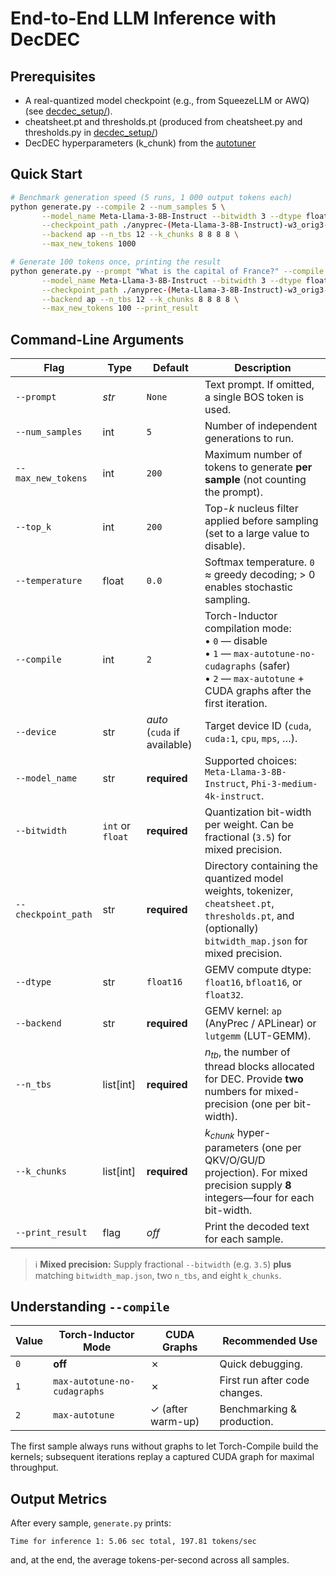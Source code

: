 # End-to-End LLM Inference with **DecDEC**

## Prerequisites
- A real-quantized model checkpoint (e.g., from SqueezeLLM or AWQ) (see [decdec_setup/](../decdec_setup/)).
- cheatsheet.pt and thresholds.pt (produced from cheatsheet.py and thresholds.py in [decdec_setup/](../decdec_setup/))
- DecDEC hyperparameters (k_chunk) from the [autotuner](../autotuner/)

## Quick Start

```bash
# Benchmark generation speed (5 runs, 1 000 output tokens each)
python generate.py --compile 2 --num_samples 5 \
       --model_name Meta-Llama-3-8B-Instruct --bitwidth 3 --dtype float16 \
       --checkpoint_path ./anyprec-(Meta-Llama-3-8B-Instruct)-w3_orig3-gc1-c4_s100_blk512 \
       --backend ap --n_tbs 12 --k_chunks 8 8 8 8 \
       --max_new_tokens 1000

# Generate 100 tokens once, printing the result
python generate.py --prompt "What is the capital of France?" --compile 2 --num_samples 1 \
       --model_name Meta-Llama-3-8B-Instruct --bitwidth 3 --dtype float16 \
       --checkpoint_path ./anyprec-(Meta-Llama-3-8B-Instruct)-w3_orig3-gc1-c4_s100_blk512 \
       --backend ap --n_tbs 12 --k_chunks 8 8 8 8 \
       --max_new_tokens 100 --print_result
```

## Command-Line Arguments

| Flag | Type | Default | Description |
|------|------|---------|-------------|
| `--prompt` | *str* | `None` | Text prompt. If omitted, a single BOS token is used. |
| `--num_samples` | int | `5` | Number of independent generations to run. |
| `--max_new_tokens` | int | `200` | Maximum number of tokens to generate **per sample** (not counting the prompt). |
| `--top_k` | int | `200` | Top-*k* nucleus filter applied before sampling (set to a large value to disable). |
| `--temperature` | float | `0.0` | Softmax temperature. `0` ≈ greedy decoding; > 0 enables stochastic sampling. |
| `--compile` | int | `2` | Torch-Inductor compilation mode: <br>• `0` — disable <br>• `1` — `max-autotune-no-cudagraphs` (safer) <br>• `2` — `max-autotune` + CUDA graphs after the first iteration. |
| `--device` | str | *auto* (`cuda` if available) | Target device ID (`cuda`, `cuda:1`, `cpu`, `mps`, …). |
| `--model_name` | str | **required** | Supported choices: `Meta-Llama-3-8B-Instruct`, `Phi-3-medium-4k-instruct`. |
| `--bitwidth` | `int` or `float` | **required** | Quantization bit-width per weight. Can be fractional (`3.5`) for mixed precision. |
| `--checkpoint_path` | str | **required** | Directory containing the quantized model weights, tokenizer, `cheatsheet.pt`, `thresholds.pt`, and (optionally) `bitwidth_map.json` for mixed precision. |
| `--dtype` | str | `float16` | GEMV compute dtype: `float16`, `bfloat16`, or `float32`. |
| `--backend` | str | **required** | GEMV kernel: `ap` (AnyPrec / APLinear) or `lutgemm` (LUT-GEMM). |
| `--n_tbs` | list[int] | **required** | $n_{tb}$, the number of thread blocks allocated for DEC. Provide **two** numbers for mixed-precision (one per bit-width). |
| `--k_chunks` | list[int] | **required** | $k_{chunk}$ hyper-parameters (one per QKV/O/GU/D projection). For mixed precision supply **8** integers—four for each bit-width. |
| `--print_result` | flag | _off_ | Print the decoded text for each sample. |

> ℹ️ **Mixed precision:** Supply fractional `--bitwidth` (e.g. `3.5`) **plus** matching `bitwidth_map.json`, two `n_tbs`, and eight `k_chunks`.

## Understanding `--compile`

| Value | Torch-Inductor Mode | CUDA Graphs | Recommended Use |
|-------|--------------------|-------------|-----------------|
| `0` | **off** | ✗ | Quick debugging. |
| `1` | `max-autotune-no-cudagraphs` | ✗ | First run after code changes. |
| `2` | `max-autotune` | ✓ (after warm-up) | Benchmarking & production. |

The first sample always runs without graphs to let Torch-Compile build the kernels; subsequent iterations replay a captured CUDA graph for maximal throughput.

## Output Metrics

After every sample, `generate.py` prints:

```
Time for inference 1: 5.06 sec total, 197.81 tokens/sec
```

and, at the end, the average tokens-per-second across all samples.
